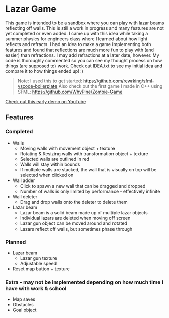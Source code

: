 # Lazar Game

This game is intended to be a sandbox where you can play with lazar beams reflecting off walls. This is still a work in progress and many features are not yet completed or even added. I came up with this idea while taking a summer physics for engineers class where I learned about how light reflects and refracts. I had an idea to make a game implementing both features and found that reflections are much more fun to play with (and easier) than refractions. I may add refractions at a later date, however. My code is thoroughly commented so you can see my thought process on how things (are supposed to) work. Check out IDEA.txt to see my initial idea and compare it to how things ended up! :)

> Note: I used this to get started: https://github.com/rewrking/sfml-vscode-boilerplate
> Also check out the first game I made in C++ using SFML: https://github.com/WhyPine/Zombie-Game


[Check out this early demo on YouTube](https://www.youtube.com/watch?v=PJF2vazmyPw)

## Features

### Completed

- Walls
  - Moving walls with movement object + texture
  - Rotating & Resizing walls with transformation object + texture
  - Selected walls are outlined in red
  - Walls will stay within bounds
  - If multiple walls are stacked, the wall that is visually on top will be selected when clicked on
- Wall adder
  - Click to spawn a new wall that can be dragged and dropped
  - Number of walls is only limited by performance - effectively infinite
- Wall deleter
  - Drag and drop walls onto the deleter to delete them
- Lazar beam
  - Lazar beam is a solid beam made up of multiple lazar objects
  - Individual lazars are deleted when moving off screen
  - Lazar gun object can be moved around and rotated
  - Lazars reflect off walls, but sometimes phase through

### Planned

- Lazar beam
  - Lazar gun texture
  - Adjustable speed
- Reset map button + texture

### Extra - may not be implemented depending on how much time I have with work & school

- Map saves
- Obstacles
- Goal object
